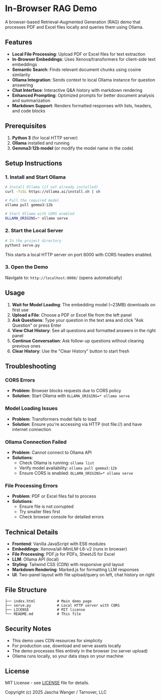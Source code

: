 # In-Browser RAG Demo

A browser-based Retrieval-Augmented Generation (RAG) demo that processes PDF and Excel files locally and queries them using Ollama.

## Features

- **Local File Processing**: Upload PDF or Excel files for text extraction
- **In-Browser Embeddings**: Uses Xenova/transformers for client-side text embeddings
- **Semantic Search**: Finds relevant document chunks using cosine similarity
- **Ollama Integration**: Sends context to local Ollama instance for question answering
- **Chat Interface**: Interactive Q&A history with markdown rendering
- **Enhanced Prompting**: Optimized prompts for better document analysis and summarization
- **Markdown Support**: Renders formatted responses with lists, headers, and code blocks

## Prerequisites

1. **Python 3** (for local HTTP server)
2. **Ollama** installed and running
3. **Gemma3:12b model** (or modify the model name in the code)

## Setup Instructions

### 1. Install and Start Ollama

```bash
# Install Ollama (if not already installed)
curl -fsSL https://ollama.ai/install.sh | sh

# Pull the required model
ollama pull gemma3:12b

# Start Ollama with CORS enabled
OLLAMA_ORIGINS=* ollama serve
```

### 2. Start the Local Server

```bash
# In the project directory
python3 serve.py
```

This starts a local HTTP server on port 8000 with CORS headers enabled.

### 3. Open the Demo

Navigate to: `http://localhost:8000/` (opens automatically)

## Usage

1. **Wait for Model Loading**: The embedding model (~23MB) downloads on first use
2. **Upload a File**: Choose a PDF or Excel file from the left panel
3. **Ask Questions**: Type your question in the text area and click "Ask Question" or press Enter
4. **View Chat History**: See all questions and formatted answers in the right panel
5. **Continue Conversation**: Ask follow-up questions without clearing previous ones
6. **Clear History**: Use the "Clear History" button to start fresh

## Troubleshooting

### CORS Errors
- **Problem**: Browser blocks requests due to CORS policy
- **Solution**: Start Ollama with `OLLAMA_ORIGINS=* ollama serve`

### Model Loading Issues
- **Problem**: Transformers model fails to load
- **Solution**: Ensure you're accessing via HTTP (not file://) and have internet connection

### Ollama Connection Failed
- **Problem**: Cannot connect to Ollama API
- **Solutions**:
  - Check Ollama is running: `ollama list`
  - Verify model availability: `ollama pull gemma3:12b`
  - Ensure CORS is enabled: `OLLAMA_ORIGINS=* ollama serve`

### File Processing Errors
- **Problem**: PDF or Excel files fail to process
- **Solutions**:
  - Ensure file is not corrupted
  - Try smaller files first
  - Check browser console for detailed errors

## Technical Details

- **Frontend**: Vanilla JavaScript with ES6 modules
- **Embeddings**: Xenova/all-MiniLM-L6-v2 (runs in browser)
- **File Processing**: PDF.js for PDFs, SheetJS for Excel
- **LLM**: Ollama API (local)
- **Styling**: Tailwind CSS (CDN) with responsive grid layout
- **Markdown Rendering**: Marked.js for formatting LLM responses
- **UI**: Two-panel layout with file upload/query on left, chat history on right

## File Structure

```
├── index.html          # Main demo page
├── serve.py            # Local HTTP server with CORS
├── LICENSE             # MIT license
└── README.md           # This file
```

## Security Notes

- This demo uses CDN resources for simplicity
- For production use, download and serve assets locally
- The demo processes files entirely in the browser (no server upload)
- Ollama runs locally, so your data stays on your machine

## License

MIT License - see [LICENSE](LICENSE) file for details.

Copyright (c) 2025 Jascha Wanger / Tarnover, LLC